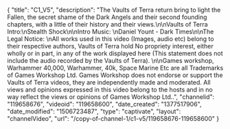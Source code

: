 {
    "title": "C1_V5",
    "description": "The Vaults of Terra return bring to light the Fallen, the secret shame of the Dark Angels and their second founding chapters, with a little of their history and their views.\n\nVaults of Terra Intro:\nStealth Shock\n\nIntro Music: \nDaniel Yount - Dark Times\n\nThe Legal Notice: \nAll works used in this video (Images, audio etc) belong to their respective authors, Vaults of Terra hold No propriety interest, either wholly or in part, in any of the work displayed here (This statement does not include the audio recorded by the Vaults of Terra). \n\nGames workshop, Warhammer 40,000, Warhammer, 40k, Space Marine Etc are all Trademarks of Games Workshop Ltd. Games Workshop does not endorse or support the Vaults of Terra videos, they are independently made and moderated. All views and opinions expressed in this video belong to the hosts and in no way reflect the views or opinions of Games Workshop Ltd..",
    "channelid": "119658676",
    "videoid": "119658600",
    "date_created": "1377517906",
    "date_modified": "1506723487",
    "type": "captivate",
    "layout": "channelVideo",
    "url": "\/copy-of-channel-1\/c1-v5\/119658676-119658600"
}